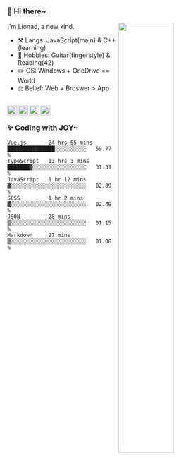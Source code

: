 ### 👋 Hi there~

[<img align="right" width="50%" src="https://github-readme-stats.vercel.app/api?username=Lionad-Morotar&show_icons=true">](https://metrics.lecoq.io/Lionad-Morotar?template=classic)

I'm Lionad, a new kind.

- ⚒️ Langs: JavaScript(main) & C++(learning)
- 🎨 Hobbies: Guitar(fingerstyle) & Reading(42)
- ✏️ OS: Windows + OneDrive == World
- ⚖️ Belief: Web + Broswer > App

<br />

<a href="https://www.lionad.art">
  <img align="left" alt="lionad-art" width="22px" src="https://cdn.jsdelivr.net/npm/simple-icons@3.1.0/icons/wordpress.svg" />
</a>
<a href="#1806234223">
  <img align="left" alt="1806234223" width="22px" src="https://cdn.jsdelivr.net/npm/simple-icons@3.1.0/icons/tencentqq.svg" />
</a>
<a href="https://www.zhihu.com/people/Lionad">
  <img align="left" alt="132yse" width="22px" src="https://cdn.jsdelivr.net/npm/simple-icons@3.1.0/icons/zhihu.svg" />
</a>
<a href="https://github.com/Lionad-Morotar">
  <img align="left" alt="yisar" width="22px" src="https://cdn.jsdelivr.net/npm/simple-icons@3.1.0/icons/github.svg" />
</a>

<br />

### ✨ Coding with JOY~

<!--START_SECTION:waka-->

```text
Vue.js       24 hrs 55 mins  ███████████████░░░░░░░░░░   59.77 %
TypeScript   13 hrs 3 mins   ███████▓░░░░░░░░░░░░░░░░░   31.31 %
JavaScript   1 hr 12 mins    ▓░░░░░░░░░░░░░░░░░░░░░░░░   02.89 %
SCSS         1 hr 2 mins     ▓░░░░░░░░░░░░░░░░░░░░░░░░   02.49 %
JSON         28 mins         ▒░░░░░░░░░░░░░░░░░░░░░░░░   01.15 %
Markdown     27 mins         ▒░░░░░░░░░░░░░░░░░░░░░░░░   01.08 %
```

<!--END_SECTION:waka-->
